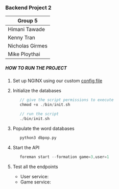 ### Backend Project 2

| Group 5         |
| --------------- |
| Himani Tawade   |
| Kenny Tran      |
| Nicholas Girmes |
| Mike Ploythai   |

##### HOW TO RUN THE PROJECT

1. Set up NGINX using our custom [config file](https://github.com/himanitawade/Web-Back-End-Project2/blob/master/nginxconfig.txt)

2. Initialize the databases

   ```c
      // give the script permissions to execute
      chmod +x ./bin/init.sh

      // run the script
      ./bin/init.sh
   ```

3. Populate the word databases

   ```c
      python3 dbpop.py
   ```

4. Start the API

   ```c
      foreman start --formation game=3,user=1
   ```

5. Test all the endpoints
   - User service: 
   - Game service:
